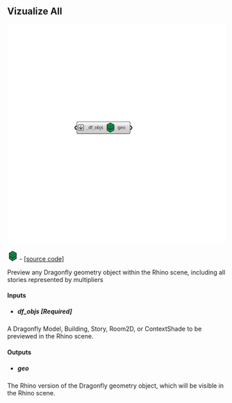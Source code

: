## Vizualize All

![](../../images/components/Vizualize_All.png)

![](../../images/icons/Vizualize_All.png) - [[source code]](https://github.com/ladybug-tools/dragonfly-grasshopper/blob/master/dragonfly_grasshopper/src//DF%20Vizualize%20All.py)


Preview any Dragonfly geometry object within the Rhino scene, including all stories represented by multipliers 



#### Inputs
* ##### df_objs [Required]
A Dragonfly Model, Building, Story, Room2D, or ContextShade to be previewed in the Rhino scene. 

#### Outputs
* ##### geo
The Rhino version of the Dragonfly geometry object, which will be visible in the Rhino scene. 